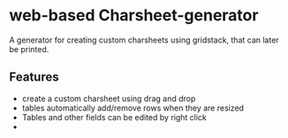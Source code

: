 # web-based Charsheet-generator

A generator for creating custom charsheets using gridstack, that can later be printed. 

## Features 

* create a custom charsheet using drag and drop
* tables automatically add/remove rows when they are resized 
* Tables and other fields can be edited by right click 
* 